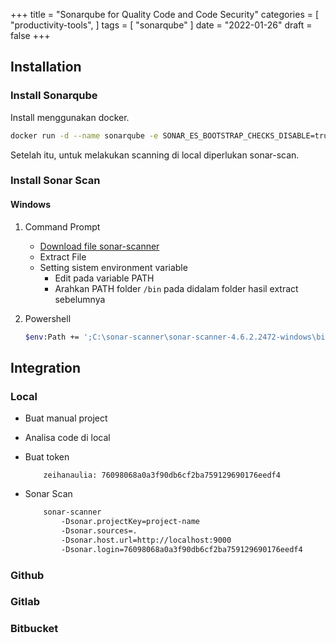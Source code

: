 +++
title = "Sonarqube for Quality Code and Code Security"
categories = [
    "productivity-tools",
]
tags = [
    "sonarqube"
]
date = "2022-01-26"
draft = false
+++


## Installation

### Install Sonarqube

Install menggunakan docker.

```bash
docker run -d --name sonarqube -e SONAR_ES_BOOTSTRAP_CHECKS_DISABLE=true -p 9000:9000 sonarqube:latest
```

Setelah itu, untuk melakukan scanning di local diperlukan sonar-scan. 

### Install Sonar Scan

#### Windows

1. Command Prompt

   - [Download file sonar-scanner](https://docs.sonarqube.org/latest/analysis/scan/sonarscanner/)
   - Extract File
   - Setting sistem environment variable
     - Edit pada variable PATH
     - Arahkan PATH folder `/bin` pada didalam folder hasil extract sebelumnya

2. Powershell

    ```bash
    $env:Path += ';C:\sonar-scanner\sonar-scanner-4.6.2.2472-windows\bin'
    ```


## Integration

### Local

- Buat manual project
- Analisa code di local
- Buat token
    
    ```   
        zeihanaulia: 76098068a0a3f90db6cf2ba759129690176eedf4
    ```
- Sonar Scan
    
    ```bash
        sonar-scanner 
            -Dsonar.projectKey=project-name 
            -Dsonar.sources=. 
            -Dsonar.host.url=http://localhost:9000 
            -Dsonar.login=76098068a0a3f90db6cf2ba759129690176eedf4
    ```
### Github

### Gitlab

### Bitbucket